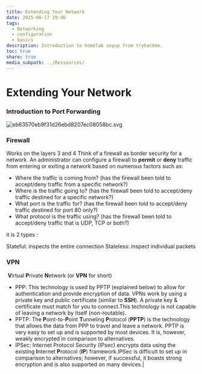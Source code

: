 ```yaml
---
title: Extending Your Network
date: 2025-06-17 19:46
tags:
  - Networking
  - configuration
  - basics
description: Introduction to homelab seyup from tryhackme.
toc: true
share: true
media_subpath: ../Ressources/
---
```


# Extending Your Network

### Introduction to Port Forwarding

![eb63570eb9f31d26ebd8207ec08058bc.svg](eb63570eb9f31d26ebd8207ec08058bc.svg)

### Firewall 
Works on the layers 3 and 4
Think of a firewall as border security for a network. An administrator can configure a firewall to **permit** or **deny** traffic from entering or exiting a network based on numerous factors such as:

- Where the traffic is coming from? (has the firewall been told to accept/deny traffic from a specific network?)
- Where is the traffic going to? (has the firewall been told to accept/deny traffic destined for a specific network?)
- What port is the traffic for? (has the firewall been told to accept/deny traffic destined for port 80 only?)
- What protocol is the traffic using? (has the firewall been told to accept/deny traffic that is UDP, TCP or both?)

it is 2 types : 

Stateful: inspects the entire connection
Stateless: inspect individual packets

### VPN
 **V**irtual **P**rivate **N**etwork (or **VPN** for short)

* PPP:  This technology is used by PPTP (explained below) to allow for authentication and provide encryption of data. VPNs work by using a private key and public certificate (similar to **SSH**). A private key & certificate must match for you to connect.This technology is not capable of leaving a network by itself (non-routable).
* PPTP: The **P**oint-to-**P**oint **T**unneling **P**rotocol (**PPTP**) is the technology that allows the data from PPP to travel and leave a network. PPTP is very easy to set up and is supported by most devices. It is, however, weakly encrypted in comparison to alternatives.
* IPSec: Internet Protocol Security (IPsec) encrypts data using the existing **I**nternet **P**rotocol (**IP**) framework.IPSec is difficult to set up in comparison to alternatives; however, if successful, it boasts strong encryption and is also supported on many devices.|
